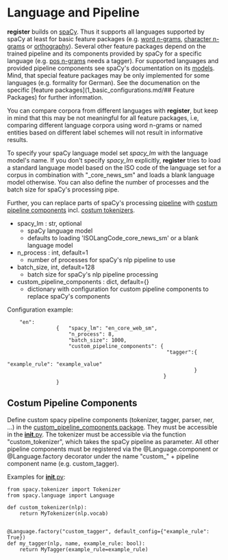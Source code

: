 # Language and Pipeline

**register** builds on [spaCy](https://spacy.io/). Thus it supports all languages supported by spaCy at least for basic feature packages (e.g. [word n-grams](2_1_2_word_lemma_ngrams.md), [character n-grams](2_1_1_character_ngrams.md) or [orthography](2_2_1_orthography.md)). Several other feature packages depend on the trained pipeline and its components provided by spaCy for a specific language (e.g. [pos n-grams](2_1_3_pos_ngrams.md) needs a tagger). For supported languages and provided pipeline components see spaCy's documentation on its [models](https://spacy.io/usage/models).
Mind, that special feature packages may be only implemented for some languages (e.g. formality for German). See the documenation on the specific [feature packages](1_basic_configurations.md/## Feature Packages) for further information.

You can compare corpora from different languages with **register**, but keep in mind that this may be not meaningful for all feature packages, i.e, comparing different language corpora using word n-grams or named entities based on different label schemes will not result in informative results. 

To specify your spaCy language model set *spacy_lm* with the language model's name. If you don't specify *spacy_lm* explicitly, **register** tries to load a standard language model based on the ISO code of the language set for a corpus in combination with "\_core\_news\_sm" and loads a blank language model otherwise.
You can also define the number of processes and the batch size for spaCy's processing pipe.

Further, you can replace parts of spaCy's processing [pipeline](https://spacy.io/usage/processing-pipelines) with [costum pipeline components](https://spacy.io/usage/processing-pipelines#custom-components) incl. [costum tokenizers](https://spacy.io/usage/linguistic-features#native-tokenizers). 

* spacy_lm : str, optional
    - spaCy language model
	- defaults to loading 'ISOLangCode\_core\_news\_sm' or a blank language model
* n_process : int, default=1 
	- number of processes for spaCy's nlp pipeline to use  
* batch_size, int, default=128
    - batch size for spaCy's nlp pipeline processing
* custom\_pipeline\_components : dict, default={}
	- dictionary with configuration for custom pipeline components to replace spaCy's components


Configuration example:
````
	"en":
				{	"spacy_lm": "en_core_web_sm",
					"n_process": 8,
					"batch_size": 1000,
                    "custom_pipeline_components": {
						                            "tagger":{
						                                        "example_rule": "example_value"
						                                     }
                                                   }
				}
````


## Costum Pipeline Components

Define custom spacy pipeline components (tokenizer, tagger, parser, ner, ...) in the [custom_pipeline_components package](src/utils/custom_pipeline_components). They must be accessible in the [__init__.py](src/utils/custom_pipeline_components/__init__.py). The tokenizer must be accessible via the function "custom\_tokenizer", which takes the spaCy pipeline as parameter. All other pipeline components must be registered via the @Language.component or @Language.factory decorator under the name "custom\_" + pipeline component name (e.g. custom\_tagger).

Examples for [__init__.py](src/utils/custom_pipeline_components/__init__.py):
````
from spacy.tokenizer import Tokenizer
from spacy.language import Language

def custom_tokenizer(nlp):   
    return MyTokenizer(nlp.vocab)
    

@Language.factory("custom_tagger", default_config={"example_rule": True})
def my_tagger(nlp, name, example_rule: bool):
    return MyTagger(example_rule=example_rule)

````


